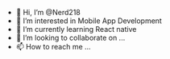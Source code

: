 - 👋 Hi, I’m @Nerd218
- 👀 I’m interested in Mobile App Development
- 🌱 I’m currently learning React native
- 💞️ I’m looking to collaborate on ...
- 📫 How to reach me ...

<!---
Nerd218/Nerd218 is a ✨ special ✨ repository because its `README.md` (this file) appears on your GitHub profile.
You can click the Preview link to take a look at your changes.
--->
